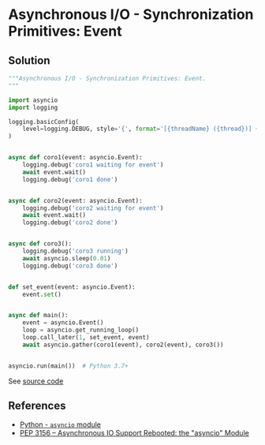 # Asynchronous I/O - Synchronization Primitives: Event

## Solution

```python
"""Asynchronous I/O - Synchronization Primitives: Event.
"""

import asyncio
import logging

logging.basicConfig(
    level=logging.DEBUG, style='{', format='[{threadName} ({thread})] {message}'
)


async def coro1(event: asyncio.Event):
    logging.debug('coro1 waiting for event')
    await event.wait()
    logging.debug('coro1 done')


async def coro2(event: asyncio.Event):
    logging.debug('coro2 waiting for event')
    await event.wait()
    logging.debug('coro2 done')


async def coro3():
    logging.debug('coro3 running')
    await asyncio.sleep(0.01)
    logging.debug('coro3 done')


def set_event(event: asyncio.Event):
    event.set()


async def main():
    event = asyncio.Event()
    loop = asyncio.get_running_loop()
    loop.call_later(1, set_event, event)
    await asyncio.gather(coro1(event), coro2(event), coro3())


asyncio.run(main())  # Python 3.7+
```

See [source code](https://github.com/leven-cn/python-cookbook/blob/main/examples/core/asyncio_synchronization_event.py)

## References

- [Python - `asyncio` module](https://docs.python.org/3/library/asyncio.html)
- [PEP 3156 – Asynchronous IO Support Rebooted: the "asyncio" Module](https://peps.python.org/pep-3156/)
